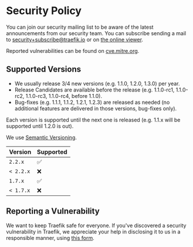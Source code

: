 # Security Policy

You can join our security mailing list to be aware of the latest announcements from our security team.
You can subscribe sending a mail to security+subscribe@traefik.io or on [the online viewer](https://groups.google.com/a/traefik.io/forum/#!forum/security).

Reported vulnerabilities can be found on [cve.mitre.org](https://cve.mitre.org/cgi-bin/cvekey.cgi?keyword=traefik).

## Supported Versions

- We usually release 3/4 new versions (e.g. 1.1.0, 1.2.0, 1.3.0) per year.
- Release Candidates are available before the release (e.g. 1.1.0-rc1, 1.1.0-rc2, 1.1.0-rc3, 1.1.0-rc4, before 1.1.0).
- Bug-fixes (e.g. 1.1.1, 1.1.2, 1.2.1, 1.2.3) are released as needed (no additional features are delivered in those versions, bug-fixes only).

Each version is supported until the next one is released (e.g. 1.1.x will be supported until 1.2.0 is out).

We use [Semantic Versioning](https://semver.org/).

| Version   | Supported          |
| --------- | ------------------ |
| `2.2.x`   | :white_check_mark: |
| `< 2.2.x` | :x:                |
| `1.7.x`   | :white_check_mark: |
| `< 1.7.x` | :x:                |

## Reporting a Vulnerability

We want to keep Traefik safe for everyone.
If you've discovered a security vulnerability in Traefik, we appreciate your help in disclosing it to us in a responsible manner, using [this form](https://security.traefik.io).
